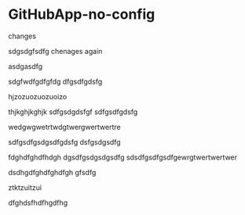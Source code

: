 # GitHubApp-no-config


changes

sdgsdgfsdfg
chenages again

asdgasdfg

sdgfwdfgdfgfdg
dfgsdfgdsfg

hjzozuozuozuoizo

thjkghjkghjk
sdfgsdgdsfgf
sdfgsdfgdsfg

wedgwgwetrtwdgtwergwertwertre

sdfgsdfgsdgsdfgdsfg
dsfgsdgsdfg

fdghdfghdfhdgh
dgsdfgsdgsdgsdfg
sdsdfgsdfgsdfgewrgtwertwertwer


dsdhgdfghdfghdfgh
gfsdfg

ztktzuitzui


dfghdsfhdfhgdfhg
